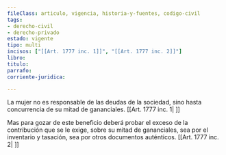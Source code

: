 ```yaml
---
fileClass: articulo, vigencia, historia-y-fuentes, codigo-civil
tags:
- derecho-civil
- derecho-privado
estado: vigente
tipo: multi
incisos: ["[[Art. 1777 inc. 1]]", "[[Art. 1777 inc. 2]]"]
libro:
titulo:
parrafo:
corriente-juridica:

---
```

La mujer no es responsable de las deudas de la sociedad, sino hasta concurrencia de su mitad de gananciales. [[Art. 1777 inc. 1| ]]

Mas para gozar de este beneficio deberá probar el exceso de la contribución que se le exige, sobre su mitad de gananciales, sea por el inventario y tasación, sea por otros documentos auténticos. [[Art. 1777 inc. 2| ]]